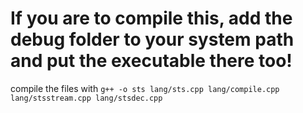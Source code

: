 # If you are to compile this, add the debug folder to your system path and put the executable there too!
compile the files with `g++ -o sts lang/sts.cpp lang/compile.cpp lang/stsstream.cpp lang/stsdec.cpp`
